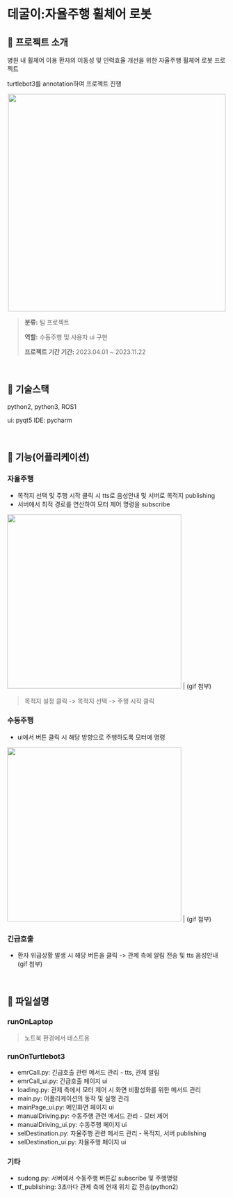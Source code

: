 # 데굴이:자율주행 휠체어 로봇
## 🦼 프로젝트 소개
병원 내 휠체어 이용 환자의 이동성 및 인력효율 개선을 위한 자율주행 휠체어 로봇 프로젝트

turtlebot3를 annotation하여 프로젝트 진행

<p align="center">
  <img src="https://github.com/CSeJin/project-deguli/assets/127668461/af2bb245-4b4f-4ab4-8e85-63efba25dc3e" width="500">
</p>

> **분류:** 팀 프로젝트
>
> **역할:** 수동주행 및 사용자 ui 구현
>
> **프로젝트 기간 기간:** 2023.04.01 ~ 2023.11.22

</br>

## 🦼 기술스택
python2, python3, ROS1

ui: pyqt5
IDE: pycharm

</br>
  
## 🦼 기능(어플리케이션)
### 자율주행
- 목적지 선택 및 주행 시작 클릭 시 tts로 음성안내 및 서버로 목적지 publishing
- 서버에서 최적 경로를 연산하여 모터 제어 명령을 subscribe

<img src="https://github.com/CSeJin/project-deguli/assets/127668461/cc5306e1-e8b8-4806-b4aa-d1e274e137a4" width="400"> | (gif 첨부)

> 목적지 설정 클릭 -> 목적지 선택 -> 주행 시작 클릭
### 수동주행
- ui에서 버튼 클릭 시 해당 방향으로 주행하도록 모터에 명령
  
<img src="https://github.com/CSeJin/project-deguli/assets/127668461/4f247ae1-c6a7-4446-95ec-ff4fc10df8f8" width="400"> | (gif 첨부)

### 긴급호출
- 환자 위급상황 발생 시 해당 버튼을 클릭 -> 관제 측에 알림 전송 및 tts 음성안내
(gif 첨부)

</br>

## 🦼 파일설명
### runOnLaptop
> 노트북 환경에서 테스트용
### runOnTurtlebot3
- emrCall.py: 긴급호출 관련 메서드 관리 - tts, 관제 알림
- emrCall_ui.py: 긴급호출 페이지 ui
- loading.py: 관제 측에서 모터 제어 시 화면 비활성화를 위한 메서드 관리
- main.py: 어플리케이션의 동작 및 실행 관리
- mainPage_ui.py: 메인화면 페이지 ui
- manualDriving.py: 수동주행 관련 메서드 관리 - 모터 제어
- manualDriving_ui.py: 수동주행 페이지 ui
- selDestination.py: 자율주행 관련 메서드 관리 - 목적지, 서버 publishing
- selDestination_ui.py: 자율주행 페이지 ui
### 기타
- sudong.py: 서버에서 수동주행 버튼값 subscribe 및 주행명령
- tf_publishing: 3초마다 관제 측에 현재 위치 값 전송(python2)

